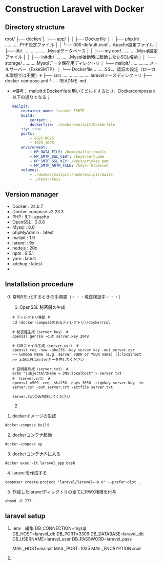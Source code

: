 # Construction Laravel with Docker


## Directory structure
root/
├── docker/
│   ├── app/
│   │   ├── Dockerfile
│   │   ├── php.ini   ............PHP設定ファイル
│   │   └── 000-default.conf   ...Apache設定ファイル
│   ├── db/   ....................Mysqlデータベース
│   │   ├── my.conf   ............Mysql設定ファイル
│   │   ├── initdb/   ............Mysql始動時に起動したいSQL格納
│   │   └── storage/   ...........Mysqlデータ保存用ディレクトリ
│   └── mailpit/   ...............メールサーバー（FakeSMTP）
│       └── Dockerfile   .........SSL、認証の設定（ローカル環境では不要）※
├── src/   .......................laravelソースディレクトリ
├── docker-compose.yml
└── README. md

- ※備考：
    mailpitをDockerfileを用いてビルドするとき、Dockercomposeは以下の通りとなる；
    ``` docker-compose.yml
    mailpit:
        container_name: laravel_FSMTP
        build:
            context: .
            dockerfile: ./docker/mailpit/Dockerfile
        tty: true
        ports:
            - 8025:8025
            - 1025:1025
        environment:
            - MP_DATA_FILE: /home/mailpit/mails
            - MP_SMTP_SSL_CERT: /keys/cert.pem
            - MP_SMTP_SSL_KEY: /keys/privkey.pem
            - MP_SMTP_AUTH_FILE: /keys/.htpasswd
        volumes:
            - ./docker/mailpit:/home/mailpit/mails
            - ./keys:/keys
    ``` 


## Version manager
- Docker : 24.0.7
- Docker-compose v2.23.3
- PHP : 8.1 - apache
- OpenSSL : 3.0.8
- Mysql : 8.0
- phpMyAdmin : latest
- mailpit : 1.9
- laravel : 9x
- nodejs : 20x
- npm : 9.5.1
- yarn : latest
- xdebug : latest
- 


## Installation procedure

0. 常時SSL化するときの手順書（・・・現在検証中・・・）
    1. OpenSSL 秘密鍵の生成
    ```
    # ディレクトリ移動 #
    cd (docker-composeのあるディレクトリ)/docker/ssl

    # 秘密鍵生成（server.key） #
    openssl genrsa -out server.key 2048

    # CSRファイル生成（server.csr） #
    openssl req -new -sha256 -key server.key -out server.csr
    >> Common Name (e.g. server FQDN or YOUR name) []:localhost
    >> 上記以外はenterキーを押してください

    # 証明書作成（server.txt） #
    echo "subjectAltName = DNS:localhost" > server.txt
    # （server.crt） #
    openssl x509 -req -sha256 -days 3650 -signkey server.key -in server.csr -out server.crt -extfile server.txt

    server.txtのみ削除してください
    ```
    
    2. 


1. dockerイメージの生成
```
docker-compose build
```

2. dockerコンテナ起動
```
docker-compose up
```

3. dockerコンテナ内に入る
```
docker exec -it laravel_app bash
```

4. laravelを作成する
```
composer create-project "laravel/laravel=~9.0" --prefer-dist .
```

5. 作成したlaravelディレクトリの全てにRWX権限を付与
```
chmod -R 777 .
```


## laravel setup
1. .env　編集
    DB_CONNECTION=mysql  
    DB_HOST=laravel_db
    DB_PORT=3306
    DB_DATABASE=laravel_db
    DB_USERNAME=laravel_user
    DB_PASSWORD=laravel_pass
    
    MAIL_HOST=mailpit
    MAIL_PORT=1025
    MAIL_ENCRYPTION=null

2. 

